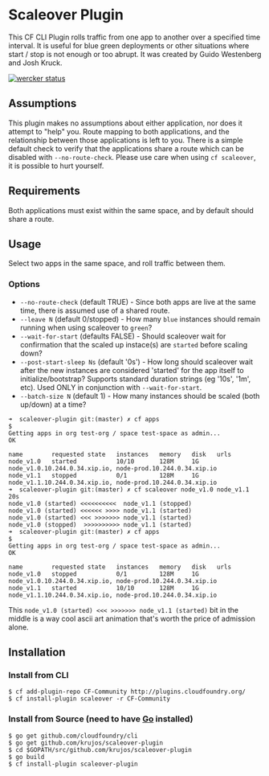 # Scaleover Plugin
This CF CLI Plugin rolls traffic from one app to another over a specified time interval. It is useful for blue green deployments or other situations where start / stop is not enough or too abrupt. It was created by Guido Westenberg and Josh Kruck.

[![wercker status](https://app.wercker.com/status/f5f8d90193968cce6f5d60583d85be3c/s "wercker status")](https://app.wercker.com/project/bykey/f5f8d90193968cce6f5d60583d85be3c)

## Assumptions
This plugin makes no assumptions about either application, nor does it attempt to "help" you. Route mapping to both applications, and the relationship between those applications is left to you. There is a simple default check to verify that the applications share a route which can be disabled with `--no-route-check`. Please use care when using `cf scaleover`, it is possible to hurt yourself.

## Requirements
Both applications must exist within the same space, and by default should share a route.

## Usage

Select two apps in the same space, and roll traffic between them.

### Options
* `--no-route-check` (default TRUE) - Since both apps are live at the same time, there is assumed use of a shared route.
* `--leave N` (default 0/stopped) - How many `blue` instances should remain running when using scaleover to `green`?
* `--wait-for-start` (defaults FALSE) - Should scaleover wait for confirmation that the scaled up instace(s) are `started` before scaling down?
* `--post-start-sleep Ns` (default '0s') - How long should scaleover wait after the new instances are considered 'started' for the app itself to initialize/bootstrap? Supports standard duration strings (eg '10s', '1m', etc). Used ONLY in conjunction with `--wait-for-start`.
* `--batch-size N` (default 1) - How many instances should be scaled (both up/down) at a time?

```
➜  scaleover-plugin git:(master) ✗ cf apps                                                                                                                    $
Getting apps in org test-org / space test-space as admin...
OK

name        requested state   instances   memory   disk   urls
node_v1.0   started           10/10       128M     1G     node_v1.0.10.244.0.34.xip.io, node-prod.10.244.0.34.xip.io
node_v1.1   stopped           0/1         128M     1G     node_v1.1.10.244.0.34.xip.io, node-prod.10.244.0.34.xip.io
➜  scaleover-plugin git:(master) ✗ cf scaleover node_v1.0 node_v1.1 20s
node_v1.0 (started) <<<<<<<<<<  node_v1.1 (stopped)
node_v1.0 (started) <<<<<< >>>> node_v1.1 (started)
node_v1.0 (started) <<< >>>>>>> node_v1.1 (started)
node_v1.0 (stopped)  >>>>>>>>>> node_v1.1 (started)
➜  scaleover-plugin git:(master) ✗ cf apps                                                                                                                    $
Getting apps in org test-org / space test-space as admin...
OK

name        requested state   instances   memory   disk   urls
node_v1.0   stopped           0/1         128M     1G     node_v1.0.10.244.0.34.xip.io, node-prod.10.244.0.34.xip.io
node_v1.1   started           10/10       128M     1G     node_v1.1.10.244.0.34.xip.io, node-prod.10.244.0.34.xip.io

```

This `node_v1.0 (started) <<< >>>>>>> node_v1.1 (started)` bit in the middle is a way cool ascii art animation that's worth the price of admission alone.

## Installation
### Install from CLI
  ```
  $ cf add-plugin-repo CF-Community http://plugins.cloudfoundry.org/
  $ cf install-plugin scaleover -r CF-Community
  ```


### Install from Source (need to have [Go](http://golang.org/dl/) installed)
  ```
  $ go get github.com/cloudfoundry/cli
  $ go get github.com/krujos/scaleover-plugin
  $ cd $GOPATH/src/github.com/krujos/scaleover-plugin
  $ go build
  $ cf install-plugin scaleover-plugin
  ```
